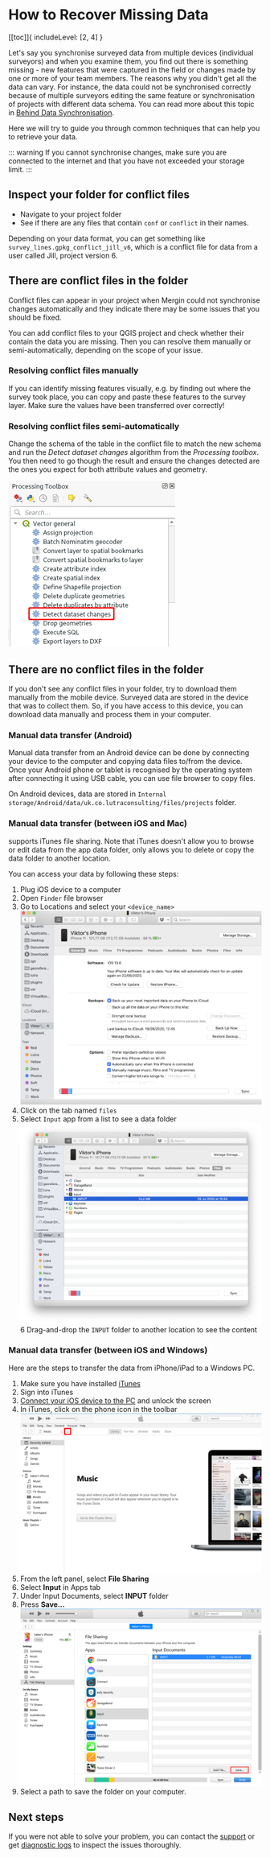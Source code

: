 # How to Recover Missing Data

[[toc]]{ includeLevel: [2, 4] }

Let's say you synchronise surveyed data from multiple devices (individual surveyors) and when you examine them, you find out there is something missing - new features that were captured in the field or changes made by one or more of your team members. 
The reasons why you didn't get all the data can vary. For instance, the data could not be synchronised correctly because of multiple surveyors editing the same feature or synchronisation of projects with different data schema. You can read more about this topic in [Behind Data Synchronisation](../synchronisation.md).

Here we will try to guide you through common techniques that can help you to retrieve your data.

::: warning
If you cannot synchronise changes, make sure you are connected to the internet and that you have not exceeded your storage limit.
:::

## Inspect your folder for conflict files
- Navigate to your project folder
- See if there are any files that contain `conf` or `conflict` in their names. 

Depending on your data format, you can get something like `survey_lines.gpkg_conflict_jill_v6`, which is a conflict file for data from a user called Jill, project version 6.

## There are conflict files in the folder
Conflict files can appear in your project when Mergin could not synchronise changes automatically and they indicate there may be some issues that you should be fixed.

You can add conflict files to your QGIS project and check whether their contain the data you are missing. Then you can resolve them manually or semi-automatically, depending on the scope of your issue.

### Resolving conflict files manually
If you can identify missing features visually, e.g. by finding out where the survey took place, you can copy and paste these features to the survey layer. Make sure the values have been transferred over correctly!

### Resolving conflict files semi-automatically
Change the schema of the table in the conflict file to match the new schema and run the *Detect dataset changes* algorithm from the *Processing toolbox*. You then need to go though the result and ensure the changes detected are the ones you expect for both attribute values and geometry.

![detect dataset changes](./qgis-detect-dataset-changes.png)

## There are no conflict files in the folder
If you don't see any conflict files in your folder, try to download them manually from the mobile device. Surveyed data are stored in the device that was to collect them. So, if you have access to this device, you can download data manually and process them in your computer.

### Manual data transfer (Android)
Manual data transfer from an Android device can be done by connecting your device to the computer and copying data files to/from the device. Once your Android phone or tablet is recognised by the operating system after connecting it using USB cable, you can use file browser to copy files. 

On Android devices, data are stored in `Internal storage/Android/data/uk.co.lutraconsulting/files/projects` folder.

### Manual data transfer (between iOS and Mac)
<MobileAppName /> supports iTunes file sharing. Note that iTunes doesn't allow you to browse or edit data from the app data folder, only allows you to delete or copy the data folder to another location. 

You can access your data by following these steps:
1. Plug iOS device to a computer
2. Open `Finder` file browser
3. Go to Locations and select your `<device_name>`
![iTunes](./itunes.png)
4. Click on the tab named `files`  
5. Select `Input` app from a list to see a data folder
![iTunes2](./itunes2.png)
6 Drag-and-drop the `INPUT` folder to another location to see the content

### Manual data transfer (between iOS and Windows)
Here are the steps to transfer the data from iPhone/iPad to a Windows PC.

1. Make sure you have installed [iTunes](https://support.apple.com/en-us/HT210384)
2. Sign into iTunes
3. [Connect your iOS device to the PC](https://support.apple.com/en-gb/guide/iphone/iph42d9b3178/15.0/ios/15.0) and unlock the screen
4. In iTunes, click on the phone icon in the toolbar
![iTunes phone icon](./ios_win_itunes.png)
5. From the left panel, select **File Sharing**
6. Select **Input** in Apps tab
7. Under Input Documents, select **INPUT** folder
8. Press **Save...**
![iTunes save](./ios_win_itunes_input.png)
9. Select a path to save the folder on your computer.

## Next steps
If you were not able to solve your problem, you can contact the [support](../../misc//troubleshoot/#support) or get [diagnostic logs](../../misc/troubleshoot/#diagnostic-logs) to inspect the issues thoroughly.

<CommunityJoin />

